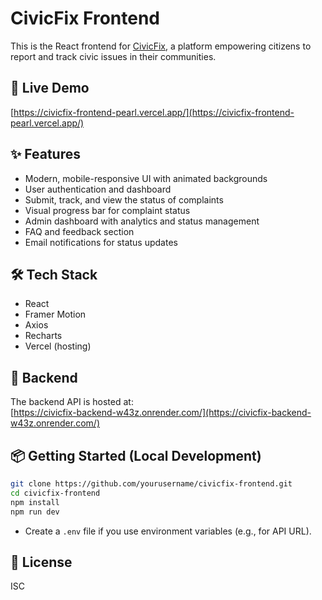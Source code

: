 # CivicFix Frontend

This is the React frontend for [CivicFix](https://civicfix-frontend-pearl.vercel.app/), a platform empowering citizens to report and track civic issues in their communities.

## 🚀 Live Demo

[https://civicfix-frontend-pearl.vercel.app/](https://civicfix-frontend-pearl.vercel.app/)

## ✨ Features

- Modern, mobile-responsive UI with animated backgrounds
- User authentication and dashboard
- Submit, track, and view the status of complaints
- Visual progress bar for complaint status
- Admin dashboard with analytics and status management
- FAQ and feedback section
- Email notifications for status updates

## 🛠️ Tech Stack

- React
- Framer Motion
- Axios
- Recharts
- Vercel (hosting)

## 🔗 Backend

The backend API is hosted at:  
[https://civicfix-backend-w43z.onrender.com/](https://civicfix-backend-w43z.onrender.com/)

## 📦 Getting Started (Local Development)

```bash
git clone https://github.com/yourusername/civicfix-frontend.git
cd civicfix-frontend
npm install
npm run dev
```

- Create a `.env` file if you use environment variables (e.g., for API URL).

## 📄 License

ISC
